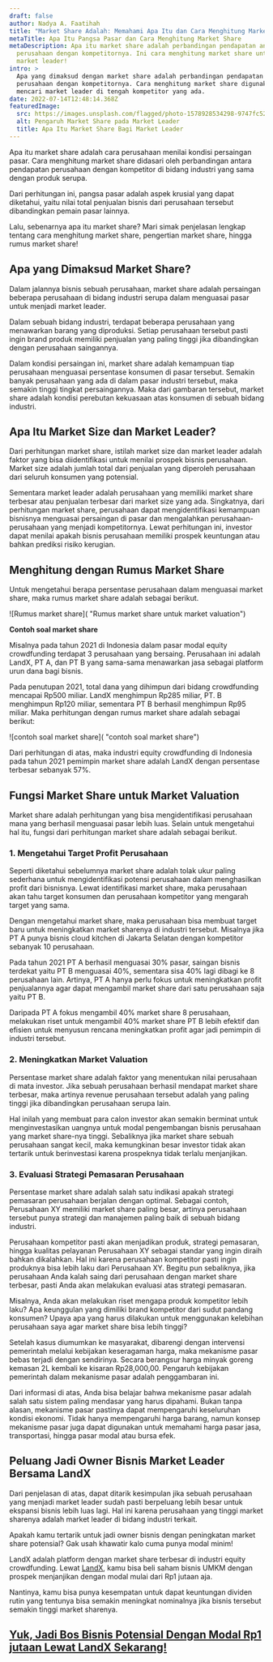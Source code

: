 ```yaml
---
draft: false
author: Nadya A. Faatihah
title: "Market Share Adalah: Memahami Apa Itu dan Cara Menghitung Market Share"
metaTitle: Apa Itu Pangsa Pasar dan Cara Menghitung Market Share
metaDescription: Apa itu market share adalah perbandingan pendapatan antara
  perusahaan dengan kompetitornya. Ini cara menghitung market share untuk jadi
  market leader!
intro: >
  Apa yang dimaksud dengan market share adalah perbandingan pendapatan antara
  perusahaan dengan kompetitornya. Cara menghitung market share digunakan untuk
  mencari market leader di tengah kompetitor yang ada.
date: 2022-07-14T12:48:14.368Z
featuredImage:
  src: https://images.unsplash.com/flagged/photo-1578928534298-9747fc52ec97?ixlib=rb-1.2.1&ixid=MnwxMjA3fDB8MHxwaG90by1wYWdlfHx8fGVufDB8fHx8&auto=format&fit=crop&w=1032&q=80
  alt: Pengaruh Market Share pada Market Leader
  title: Apa Itu Market Share Bagi Market Leader
---
```

<!--StartFragment-->

Apa itu market share adalah cara perusahaan menilai kondisi persaingan pasar. Cara menghitung market share didasari oleh perbandingan antara pendapatan perusahaan dengan kompetitor di bidang industri yang sama dengan produk serupa. 



Dari perhitungan ini, pangsa pasar adalah aspek krusial yang dapat diketahui, yaitu nilai total penjualan bisnis dari perusahaan tersebut dibandingkan pemain pasar lainnya.



Lalu, sebenarnya apa itu market share? Mari simak penjelasan lengkap tentang cara menghitung market share, pengertian market share, hingga rumus market share!

## Apa yang Dimaksud Market Share?

Dalam jalannya bisnis sebuah perusahaan, market share adalah persaingan beberapa perusahaan di bidang industri serupa dalam menguasai pasar untuk menjadi market leader. 



Dalam sebuah bidang industri, terdapat beberapa perusahaan yang menawarkan barang yang diproduksi. Setiap perusahaan tersebut pasti ingin brand produk memiliki penjualan yang paling tinggi jika dibandingkan dengan perusahaan saingannya. 



Dalam kondisi persaingan ini, market share adalah kemampuan tiap perusahaan menguasai persentase konsumen di pasar tersebut. Semakin banyak perusahaan yang ada di dalam pasar industri tersebut, maka semakin tinggi tingkat persaingannya. Maka dari gambaran tersebut, market share adalah kondisi perebutan kekuasaan atas konsumen di sebuah bidang industri.

## Apa Itu Market Size dan Market Leader?

Dari perhitungan market share, istilah market size dan market leader adalah faktor yang bisa diidentifikasi untuk menilai prospek bisnis perusahaan. Market size adalah jumlah total dari penjualan yang diperoleh perusahaan dari seluruh konsumen yang potensial. 



Sementara market leader adalah perusahaan yang memiliki market share terbesar atau penjualan terbesar dari market size yang ada. Singkatnya, dari perhitungan market share, perusahaan dapat mengidentifikasi kemampuan bisnisnya menguasai persaingan di pasar dan mengalahkan perusahaan-perusahaan yang menjadi kompetitornya. Lewat perhitungan ini, investor dapat menilai apakah bisnis perusahaan memiliki prospek keuntungan atau bahkan prediksi risiko kerugian. 

## Menghitung dengan Rumus Market Share

Untuk mengetahui berapa persentase perusahaan dalam menguasai market share, maka rumus market share adalah sebagai berikut.

![Rumus market share]( "Rumus market share untuk market valuation")

**Contoh soal market share**

Misalnya pada tahun 2021 di Indonesia dalam pasar modal equity crowdfunding terdapat 3 perusahaan yang bersaing. Perusahaan ini adalah LandX, PT A, dan PT B yang sama-sama menawarkan jasa sebagai platform urun dana bagi bisnis. 



Pada penutupan 2021, total dana yang dihimpun dari bidang crowdfunding mencapai Rp500 miliar. LandX menghimpun Rp285 miliar, PT. B menghimpun Rp120 miliar, sementara PT B berhasil menghimpun Rp95 miliar. Maka perhitungan dengan rumus market share adalah sebagai berikut:

![contoh soal market share]( "contoh soal market share")



Dari perhitungan di atas, maka industri equity crowdfunding di Indonesia pada tahun 2021 pemimpin market share adalah LandX dengan persentase terbesar sebanyak 57%.



## Fungsi Market Share untuk Market Valuation

Market share adalah perhitungan yang bisa mengidentifikasi perusahaan mana yang berhasil menguasai pasar lebih luas. Selain untuk mengetahui hal itu, fungsi dari perhitungan market share adalah sebagai berikut.

### 1. Mengetahui Target Profit Perusahaan

Seperti diketahui sebelumnya market share adalah tolak ukur paling sederhana untuk mengidentifikasi potensi perusahaan dalam menghasilkan profit dari bisnisnya. Lewat identifikasi market share, maka perusahaan akan tahu target konsumen dan perusahaan kompetitor yang mengarah target yang sama. 



Dengan mengetahui market share, maka perusahaan bisa membuat target baru untuk meningkatkan market sharenya di industri tersebut. Misalnya jika PT A punya bisnis cloud kitchen di Jakarta Selatan dengan kompetitor sebanyak 10 perusahaan. 



Pada tahun 2021 PT A berhasil menguasai 30% pasar, saingan bisnis terdekat yaitu PT B menguasai 40%, sementara sisa 40% lagi dibagi ke 8 perusahaan lain. Artinya, PT A hanya perlu fokus untuk meningkatkan profit penjualannya agar dapat mengambil market share dari satu perusahaan saja yaitu PT B.



Daripada PT A fokus mengambil 40% market share 8 perusahaan, melakukan riset untuk mengambil 40% market share PT B lebih efektif dan efisien untuk menyusun rencana meningkatkan profit agar jadi pemimpin di industri tersebut.

### 2. Meningkatkan Market Valuation

Persentase market share adalah faktor yang menentukan nilai perusahaan di mata investor. Jika sebuah perusahaan berhasil mendapat market share terbesar, maka artinya revenue perusahaan tersebut adalah yang paling tinggi jika dibandingkan perusahaan serupa lain.



Hal inilah yang membuat para calon investor akan semakin berminat untuk menginvestasikan uangnya untuk modal pengembangan bisnis perusahaan yang market share-nya tinggi. Sebaliknya jika market share sebuah perusahaan sangat kecil, maka kemungkinan besar investor tidak akan tertarik untuk berinvestasi karena prospeknya tidak terlalu menjanjikan.

### 3. Evaluasi Strategi Pemasaran Perusahaan

Persentase market share adalah salah satu indikasi apakah strategi pemasaran perusahaan berjalan dengan optimal. Sebagai contoh, Perusahaan XY memiliki market share paling besar, artinya perusahaan tersebut punya strategi dan manajemen paling baik di sebuah bidang industri. 



Perusahaan kompetitor pasti akan menjadikan produk, strategi pemasaran, hingga kualitas pelayanan Perusahaan XY sebagai standar yang ingin diraih bahkan dikalahkan. Hal ini karena perusahaan kompetitor pasti ingin produknya bisa lebih laku dari Perusahaan XY. Begitu pun sebaliknya, jika perusahaan Anda kalah saing dari perusahaan dengan market share terbesar, pasti Anda akan melakukan evaluasi atas strategi pemasaran.



Misalnya, Anda akan melakukan riset mengapa produk kompetitor lebih laku? Apa keunggulan yang dimiliki brand kompetitor dari sudut pandang konsumen? Upaya apa yang harus dilakukan untuk menggunakan kelebihan perusahaan saya agar market share bisa lebih tinggi?



Setelah kasus diumumkan ke masyarakat, dibarengi dengan intervensi pemerintah melalui kebijakan keseragaman harga, maka mekanisme pasar bebas terjadi dengan sendirinya. Secara berangsur harga minyak goreng kemasan 2L kembali ke kisaran Rp28,000,00. Pengaruh kebijakan pemerintah dalam mekanisme pasar adalah penggambaran ini.

Dari informasi di atas, Anda bisa belajar bahwa mekanisme pasar adalah salah satu sistem paling mendasar yang harus dipahami. Bukan tanpa alasan, mekanisme pasar pastinya dapat mempengaruhi keseluruhan kondisi ekonomi. Tidak hanya mempengaruhi harga barang, namun konsep mekanisme pasar juga dapat digunakan untuk memahami harga pasar jasa, transportasi, hingga pasar modal atau bursa efek.



## Peluang Jadi Owner Bisnis Market Leader Bersama LandX

Dari penjelasan di atas, dapat ditarik kesimpulan jika sebuah perusahaan yang menjadi market leader sudah pasti berpeluang lebih besar untuk ekspansi bisnis lebih luas lagi. Hal ini karena perusahaan yang tinggi market sharenya adalah market leader di bidang industri terkait.

Apakah kamu tertarik untuk jadi owner bisnis dengan peningkatan market share potensial? Gak usah khawatir kalo cuma punya modal minim! 



LandX adalah platform dengan market share terbesar di industri equity crowdfunding. Lewat [LandX](https://landx.id/), kamu bisa beli saham bisnis UMKM dengan prospek menjanjikan dengan modal mulai dari Rp1 jutaan aja. 



Nantinya, kamu bisa punya kesempatan untuk dapat keuntungan dividen rutin yang tentunya bisa semakin meningkat nominalnya jika bisnis tersebut semakin tinggi market sharenya.



## [Yuk, Jadi Bos Bisnis Potensial Dengan Modal Rp1 jutaan Lewat LandX Sekarang!](https://landx.id/project/?utm_source=Blog&utm_medium=organic+keyword&utm_campaign=blog&utm_id=Blog)



<!--EndFragment-->